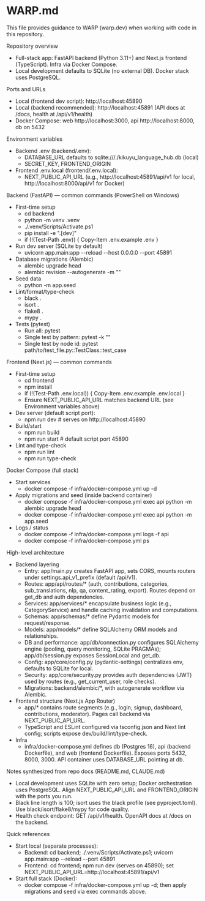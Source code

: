 # WARP.md

This file provides guidance to WARP (warp.dev) when working with code in this repository.

Repository overview
- Full-stack app: FastAPI backend (Python 3.11+) and Next.js frontend (TypeScript). Infra via Docker Compose.
- Local development defaults to SQLite (no external DB). Docker stack uses PostgreSQL.

Ports and URLs
- Local (frontend dev script): http://localhost:45890
- Local (backend recommended): http://localhost:45891 (API docs at /docs, health at /api/v1/health)
- Docker Compose: web http://localhost:3000, api http://localhost:8000, db on 5432

Environment variables
- Backend .env (backend/.env):
  - DATABASE_URL defaults to sqlite:///./kikuyu_language_hub.db (local)
  - SECRET_KEY, FRONTEND_ORIGIN
- Frontend .env.local (frontend/.env.local):
  - NEXT_PUBLIC_API_URL (e.g., http://localhost:45891/api/v1 for local, http://localhost:8000/api/v1 for Docker)

Backend (FastAPI) — common commands (PowerShell on Windows)
- First-time setup
  - cd backend
  - python -m venv .venv
  - ./.venv/Scripts/Activate.ps1
  - pip install -e ".[dev]"
  - if (!(Test-Path .env)) { Copy-Item .env.example .env }
- Run dev server (SQLite by default)
  - uvicorn app.main:app --reload --host 0.0.0.0 --port 45891
- Database migrations (Alembic)
  - alembic upgrade head
  - alembic revision --autogenerate -m "<message>"
- Seed data
  - python -m app.seed
- Lint/format/type-check
  - black .
  - isort .
  - flake8 .
  - mypy .
- Tests (pytest)
  - Run all: pytest
  - Single test by pattern: pytest -k "<pattern>"
  - Single test by node id: pytest path/to/test_file.py::TestClass::test_case

Frontend (Next.js) — common commands
- First-time setup
  - cd frontend
  - npm install
  - if (!(Test-Path .env.local)) { Copy-Item .env.example .env.local }
  - Ensure NEXT_PUBLIC_API_URL matches backend URL (see Environment variables above)
- Dev server (default script port):
  - npm run dev   # serves on http://localhost:45890
- Build/start
  - npm run build
  - npm run start # default script port 45890
- Lint and type-check
  - npm run lint
  - npm run type-check

Docker Compose (full stack)
- Start services
  - docker compose -f infra/docker-compose.yml up -d
- Apply migrations and seed (inside backend container)
  - docker compose -f infra/docker-compose.yml exec api python -m alembic upgrade head
  - docker compose -f infra/docker-compose.yml exec api python -m app.seed
- Logs / status
  - docker compose -f infra/docker-compose.yml logs -f api
  - docker compose -f infra/docker-compose.yml ps

High-level architecture
- Backend layering
  - Entry: app/main.py creates FastAPI app, sets CORS, mounts routers under settings.api_v1_prefix (default /api/v1).
  - Routes: app/api/routes/* (auth, contributions, categories, sub_translations, nlp, qa, content_rating, export). Routes depend on get_db and auth dependencies.
  - Services: app/services/* encapsulate business logic (e.g., CategoryService) and handle caching invalidation and computations.
  - Schemas: app/schemas/* define Pydantic models for request/response.
  - Models: app/models/* define SQLAlchemy ORM models and relationships.
  - DB and performance: app/db/connection.py configures SQLAlchemy engine (pooling, query monitoring, SQLite PRAGMAs); app/db/session.py exposes SessionLocal and get_db.
  - Config: app/core/config.py (pydantic-settings) centralizes env, defaults to SQLite for local.
  - Security: app/core/security.py provides auth dependencies (JWT) used by routes (e.g., get_current_user, role checks).
  - Migrations: backend/alembic/*, with autogenerate workflow via Alembic.
- Frontend structure (Next.js App Router)
  - app/* contains route segments (e.g., login, signup, dashboard, contributions, moderator). Pages call backend via NEXT_PUBLIC_API_URL.
  - TypeScript and ESLint configured via tsconfig.json and Next lint config; scripts expose dev/build/lint/type-check.
- Infra
  - infra/docker-compose.yml defines db (Postgres 16), api (backend Dockerfile), and web (frontend Dockerfile). Exposes ports 5432, 8000, 3000. API container uses DATABASE_URL pointing at db.

Notes synthesized from repo docs (README.md, CLAUDE.md)
- Local development uses SQLite with zero setup; Docker orchestration uses PostgreSQL. Align NEXT_PUBLIC_API_URL and FRONTEND_ORIGIN with the ports you run.
- Black line length is 100; isort uses the black profile (see pyproject.toml). Use black/isort/flake8/mypy for code quality.
- Health check endpoint: GET /api/v1/health. OpenAPI docs at /docs on the backend.

Quick references
- Start local (separate processes):
  - Backend: cd backend; ./.venv/Scripts/Activate.ps1; uvicorn app.main:app --reload --port 45891
  - Frontend: cd frontend; npm run dev (serves on 45890); set NEXT_PUBLIC_API_URL=http://localhost:45891/api/v1
- Start full stack (Docker):
  - docker compose -f infra/docker-compose.yml up -d; then apply migrations and seed via exec commands above.

